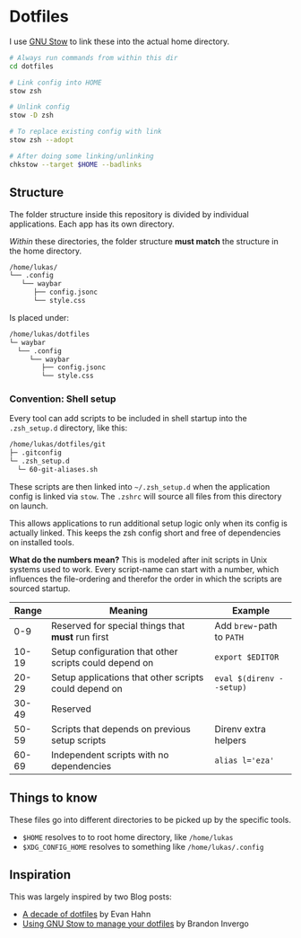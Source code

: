 # Dotfiles

I use [GNU Stow](https://www.gnu.org/software/stow/manual/stow.html#Installing-Packages) to link these into the actual home directory.

```bash
# Always run commands from within this dir
cd dotfiles

# Link config into HOME
stow zsh

# Unlink config
stow -D zsh

# To replace existing config with link
stow zsh --adopt

# After doing some linking/unlinking
chkstow --target $HOME --badlinks
```

## Structure

The folder structure inside this repository is divided by individual applications. Each app has its own directory.

_Within_ these directories, the folder structure **must match** the structure in the home directory.

```bash
/home/lukas/
└── .config
   └── waybar
      ├── config.jsonc
      └── style.css
```

Is placed under:

```bash
/home/lukas/dotfiles
└─ waybar
  └── .config
     └── waybar
        ├── config.jsonc
        └── style.css
```

### Convention: Shell setup

Every tool can add scripts to be included in shell startup into the `.zsh_setup.d` directory, like this:

```bash
/home/lukas/dotfiles/git
├─ .gitconfig
└─ .zsh_setup.d
  └─ 60-git-aliases.sh
```

These scripts are then linked into `~/.zsh_setup.d` when the application config is linked via `stow`.
The `.zshrc` will source all files from this directory on launch.

This allows applications to run additional setup logic only when its config is actually linked.
This keeps the zsh config short and free of dependencies on installed tools.

**What do the numbers mean?**
This is modeled after init scripts in Unix systems used to work.
Every script-name can start with a number, which influences the file-ordering and therefor the order in which the scripts are sourced startup.

| Range | Meaning | Example |
| --- | --- | --- |
| 0-9 | Reserved for special things that **must** run first | Add `brew`-path to `PATH` |
| 10-19 | Setup configuration that other scripts could depend on | `export $EDITOR` |
| 20-29 | Setup applications that other scripts could depend on | `eval $(direnv --setup)` |
| 30-49 | Reserved |
| 50-59 | Scripts that depends on previous setup scripts | Direnv extra helpers |
| 60-69 | Independent scripts with no dependencies | `alias l='eza'` |

## Things to know

These files go into different directories to be picked up by the specific tools.

* `$HOME` resolves to to root home directory, like `/home/lukas`
* `$XDG_CONFIG_HOME` resolves to something like `/home/lukas/.config`

## Inspiration

This was largely inspired by two Blog posts:

* [A decade of dotfiles](https://evanhahn.com/a-decade-of-dotfiles/) by Evan Hahn
* [Using GNU Stow to manage your dotfiles](https://brandon.invergo.net/news/2012-05-26-using-gnu-stow-to-manage-your-dotfiles.html) by Brandon Invergo


